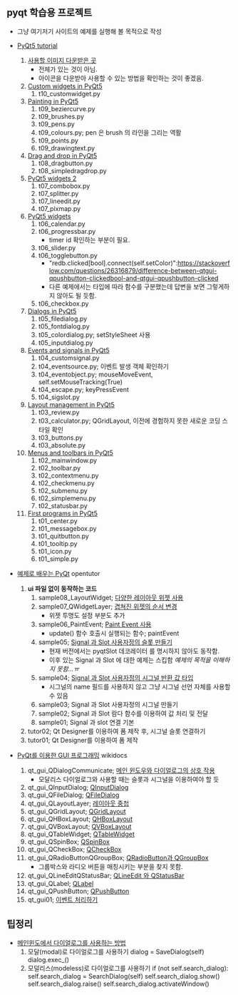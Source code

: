 ## pyqt 학습용 프로젝트

* 그냥 여기저기 사이트의 예제를 실행해 볼 목적으로 작성

* [PyQt5 tutorial](http://zetcode.com/gui/pyqt5/)
    1. [사용할 이미지 다운받은 곳](https://github.com/AlexandreCarlos/PyQt_Tutorial/tree/master/image)
        - 전체가 있는 것이 아님.
        - 아이콘을 다운받아 사용할 수 있는 방법을 확인하는 것이 좋겠음.
    1. [Custom widgets in PyQt5](http://zetcode.com/gui/pyqt5/customwidgets/)
        1. t10_customwidget.py
    1. [Painting in PyQt5](http://zetcode.com/gui/pyqt5/painting/)
        1. t09_beziercurve.py
        1. t09_brushes.py
        1. t09_pens.py
        1. t09_colours.py; pen 은 brush 의 라인을 그리는 역활
        1. t09_points.py
        1. t09_drawingtext.py
    1. [Drag and drop in PyQt5](http://zetcode.com/gui/pyqt5/dragdrop/)
        1. t08_dragbutton.py
        1. t08_simpledragdrop.py
    1. [PyQt5 widgets 2](http://zetcode.com/gui/pyqt5/widgets2/)
        1. t07_combobox.py
        1. t07_splitter.py
        1. t07_lineedit.py
        1. t07_pixmap.py
    1. [PyQt5 widgets](http://zetcode.com/gui/pyqt5/widgets/)
        1. t06_calendar.py
        1. t06_progressbar.py
            - timer id 확인하는 부분이 필요.
        1. t06_slider.py
        1. t06_togglebutton.py
            - "redb.clicked[bool].connect(self.setColor)":https://stackoverflow.com/questions/26316879/difference-between-qtgui-qpushbutton-clickedbool-and-qtgui-qpushbutton-clicked
            - 다른 예제에서는 타입에 따라 함수를 구분했는데 답변을 보면 그렇게하지 않아도 될 듯함.
        1. t06_checkbox.py
    1. [Dialogs in PyQt5](http://zetcode.com/gui/pyqt5/dialogs/)
        1. t05_filedialog.py
        1. t05_fontdialog.py
        1. t05_colordialog.py; setStyleSheet 사용
        1. t05_inputdialog.py
    1. [Events and signals in PyQt5](http://zetcode.com/gui/pyqt5/eventssignals/)
        1. t04_customsignal.py
        1. t04_eventsource.py; 이벤트 발생 객체 확인하기
        1. t04_eventobject.py; mouseMoveEvent, self.setMouseTracking(True)
        1. t04_escape.py; keyPressEvent
        1. t04_sigslot.py
    1. [Layout management in PyQt5](http://zetcode.com/gui/pyqt5/layout/)
        1. t03_review.py
        1. t03_calculator.py; QGridLayout, 이전에 경험하지 못한 새로운 코딩 스타일 확인
        1. t03_buttons.py
        1. t03_absolute.py
    1. [Menus and toolbars in PyQt5](http://zetcode.com/gui/pyqt5/menustoolbars/)
        1. t02_mainwindow.py
        1. t02_toolbar.py
        1. t02_contextmenu.py
        1. t02_checkmenu.py
        1. t02_submenu.py
        1. t02_simplemenu.py
        1. t02_statusbar.py
    1. [First programs in PyQt5](http://zetcode.com/gui/pyqt5/firstprograms/)
        1. t01_center.py
        1. t01_messagebox.py
        1. t01_quitbutton.py
        1. t01_tooltip.py
        1. t01_icon.py
        1. t01_simple.py

* [예제로 배우는 PyQt](https://opentutorials.org/module/544)  opentutor
    1. **ui 파일 없이 동작하는 코드**
        1. sample08_LayoutWidget; [다양한 레이아웃 위젯 사용](https://opentutorials.org/module/544/18664)
        1. sample07_QWidgetLayer; [겹쳐진 위젯의 순서 변경](https://opentutorials.org/module/544/18658)
            - 위젯 투명도 설정 부분도 추가
        1. sample06_PaintEvent; [Paint Event 사용](https://opentutorials.org/module/544/18655)
            - update() 함수 호출시 실행되는 함수; paintEvent
        1. sample05; [Signal 과 Slot 사용자정의 슬롯 만들기](https://opentutorials.org/module/544/18979)
            - 현재 버전에서는 pyqtSlot 데코레이터 를 명시하지 않아도 동작함.
            - 이후 있는 Signal 과 Slot 에 대한 예제는 스킵함 _예제의 목적을 이해하지 못함...ㅠ_
        1. sample04; [Signal 과 Slot 사용자정의 시그널 반환 값 타입](https://opentutorials.org/module/544/18978)
            - 시그널의 name 필드를 사용하지 않고 그냥 시그널 선언 자체를 사용할 수 있음
        1. sample03; Signal 과 Slot 사용자정의 시그널 만들기
        1. sample02; Signal 과 Slot 람다 함수를 이용하여 값 처리 및 전달
        1. sample01; Signal 과 slot 연결 기본
    1. tutor02; Qt Designer를 이용하여 폼 제작 후, 시그널 슬롯 연결하기
    1. tutor01; Qt Designer를 이용하여 폼 제작

* [PyQt를 이용한 GUI 프로그래밍](https://wikidocs.net/5218) wikidocs
    1. qt_gui_QDialogCommunicate; [메인 윈도우와 다이얼로그의 상호 작용](https://wikidocs.net/5249)
        - 모달리스 다이얼로그와 사용할 때는 슬롯과 시그널을 이용하여야 할 듯
    1. qt_gui_QInputDialog; [QInputDialog](https://wikidocs.net/5248)
    1. qt_gui_QFileDialog; [QFileDialog](https://wikidocs.net/5247)
    1. qt_gui_QLayoutLayer; [레이아웃 중첩](https://wikidocs.net/5245)
    1. qt_gui_QGridLayout; [QGridLayout](https://wikidocs.net/5244)
    1. qt_gui_QHBoxLayout; [QHBoxLayout](https://wikidocs.net/5243)
    1. qt_gui_QVBoxLayout; [QVBoxLayout](https://wikidocs.net/5242)
    1. qt_gui_QTableWidget; [QTableWidget](https://wikidocs.net/5240)
    1. qt_gui_QSpinBox; [QSpinBox](https://wikidocs.net/5239)
    1. qt_gui_QCheckBox; [QCheckBox](https://wikidocs.net/5238)
    1. qt_gui_QRadioButtonQGroupBox; [QRadioButton과 QGroupBox](https://wikidocs.net/5237)
        - 그룹박스와 라디오 버튼을 매칭시키는 부분을 찾지 못함.
    1. qt_gui_QLineEditQStatusBar; [QLineEdit 와 QStatusBar](https://wikidocs.net/5236)
    1. qt_gui_QLabel; [QLabel](https://wikidocs.net/5231)
    1. qt_gui_QPushButton; [QPushButton](https://wikidocs.net/5230)
    1. qt_gui01; [이벤트 처리하기](https://wikidocs.net/5228)

## 팁정리
* [메인윈도에서 다이얼로그를 사용하는 방법](https://ruriro.tistory.com/10?category=631468)
    1. 모달(modal)로 다이얼로그를 사용하기
        dialog = SaveDialog(self)
        dialog.exec_()
    1. 모덜리스(modeless)로 다이얼로그를 사용하기
        if (not self.search_dialog):
            self.search_dialog = SearchDialog(self)
        self.search_dialog.show()
        self.search_dialog.raise()
        self.search_dialog.activateWindow()

